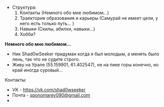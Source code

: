 - Структура:
  1) Контакты (Немного обо мне любимом...)
  2) Траектория образования и карьеры (Самурай не имеет цели, у него есть только путь... )
  3) Навыки (Скилы, абилки, навыки...)
  4) Хобби?

**Немного обо мне любимом...**
- Ник Shad0wSeeker придуман когда я был молодым, а менять было лень, так что не судите строго.
- Живу на Урале (55.159901, 61.402547), не на пике горы конечно, но край иногда суровый...

Контакты:
- VK - https://vk.com/shad0wseeker
- Почта - sponomarev090@gmail.com
- 

